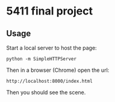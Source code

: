 # 5411 final project

## Usage

Start a local server to host the page:

```
python -m SimpleHTTPServer
```

Then in a browser (Chrome) open the url:
```
http://localhost:8000/index.html
```

Then you should see the scene.
